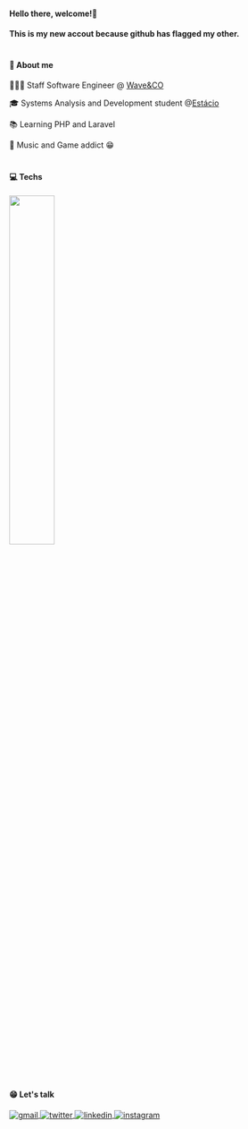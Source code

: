 
 #### Hello there, welcome!👋
 
#### This is my new accout because github has flagged my other.

# 

<h4 align="left">📌 About me</h4>

 
  👩🏻‍💻 Staff Software Engineer @ [Wave&CO](https://www.linkedin.com/company/wave-and-co/)

  🎓 Systems Analysis and Development student @[Estácio](https://estacio.br/)

  📚 Learning PHP and Laravel 

  🎹 Music and Game addict 😁

#

 </div>

 
 <h4 align="left">💻 Techs </h4>


<img src="https://skillicons.dev/icons?i=javascript,react,nextjs,typescript,docker,graphql,postgresql,php,laravel" width="40%">

#


 <h4 align="left">😁 Let's talk</h4>



<a href="mailto:thiagoalves.devp@gmail.com">
  <img align="center" src="https://img.shields.io/badge/-thiagoalvess89-05122A?style=flat&logo=gmail" alt="gmail"/>
</a>
<a href="https://twitter.com/d_berbattov" target="_blank">
  <img align="center" src="https://img.shields.io/badge/-berbattov-05122A?style=flat&logo=twitter" alt="twitter"/>  
</a>
<a href="https://linkedin.com/in/thiagoalves89" target="_blank">
  <img align="center" src="https://img.shields.io/badge/-thiagoalves89-05122A?style=flat&logo=linkedin" alt="linkedin"/>
</a>
<a href="https://instagram.com/thiagoalvess89" target="_blank">
 <img align="center" src="https://img.shields.io/badge/-thiagoalvess89-05122A?style=flat&logo=instagram" alt="instagram"/>
</a>
</p>




